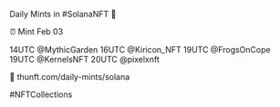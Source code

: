 Daily Mints in #SolanaNFT 🚀

⏰ Mint Feb 03

14UTC @MythicGarden
16UTC @Kiricon_NFT
19UTC @FrogsOnCope
19UTC @KernelsNFT
20UTC @pixelxnft

🔗 thunft.com/daily-mints/solana

#NFTCollections